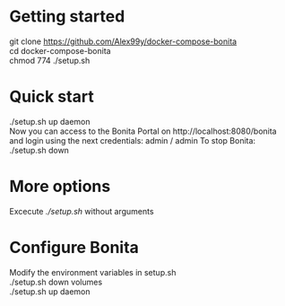 # Getting started
git clone https://github.com/Alex99y/docker-compose-bonita  
cd docker-compose-bonita  
chmod 774 ./setup.sh  

# Quick start
./setup.sh up daemon  
Now you can access to the Bonita Portal on http://localhost:8080/bonita and login using the next credentials: admin / admin
To stop Bonita:  
./setup.sh down  

# More options
Excecute *./setup.sh* without arguments

# Configure Bonita
Modify the environment variables in setup.sh  
./setup.sh down volumes  
./setup.sh up daemon  
